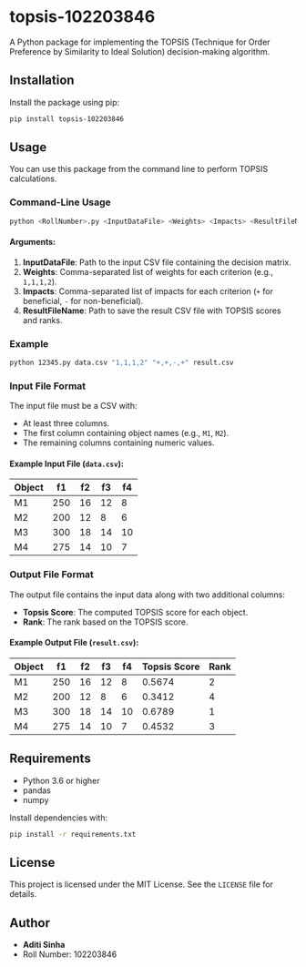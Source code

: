 # topsis-102203846
A Python package for implementing the TOPSIS (Technique for Order Preference by Similarity to Ideal Solution) decision-making algorithm.

## Installation

Install the package using pip:

```bash
pip install topsis-102203846
```

## Usage

You can use this package from the command line to perform TOPSIS calculations.

### Command-Line Usage

```bash
python <RollNumber>.py <InputDataFile> <Weights> <Impacts> <ResultFileName>
```

#### Arguments:
1. **InputDataFile**: Path to the input CSV file containing the decision matrix.
2. **Weights**: Comma-separated list of weights for each criterion (e.g., `1,1,1,2`).
3. **Impacts**: Comma-separated list of impacts for each criterion (`+` for beneficial, `-` for non-beneficial).
4. **ResultFileName**: Path to save the result CSV file with TOPSIS scores and ranks.

### Example

```bash
python 12345.py data.csv "1,1,1,2" "+,+,-,+" result.csv
```

### Input File Format

The input file must be a CSV with:
- At least three columns.
- The first column containing object names (e.g., `M1`, `M2`).
- The remaining columns containing numeric values.

#### Example Input File (`data.csv`):

| Object | f1  | f2  | f3  | f4  |
|--------|-----|-----|-----|-----|
| M1     | 250 | 16  | 12  | 8   |
| M2     | 200 | 12  | 8   | 6   |
| M3     | 300 | 18  | 14  | 10  |
| M4     | 275 | 14  | 10  | 7   |

### Output File Format

The output file contains the input data along with two additional columns:
- **Topsis Score**: The computed TOPSIS score for each object.
- **Rank**: The rank based on the TOPSIS score.

#### Example Output File (`result.csv`):

| Object | f1  | f2  | f3  | f4  | Topsis Score | Rank |
|--------|-----|-----|-----|-----|--------------|------|
| M1     | 250 | 16  | 12  | 8   | 0.5674       | 2    |
| M2     | 200 | 12  | 8   | 6   | 0.3412       | 4    |
| M3     | 300 | 18  | 14  | 10  | 0.6789       | 1    |
| M4     | 275 | 14  | 10  | 7   | 0.4532       | 3    |

## Requirements

- Python 3.6 or higher
- pandas
- numpy

Install dependencies with:

```bash
pip install -r requirements.txt
```


## License

This project is licensed under the MIT License. See the `LICENSE` file for details.

## Author

- **Aditi Sinha**
- Roll Number: 102203846
